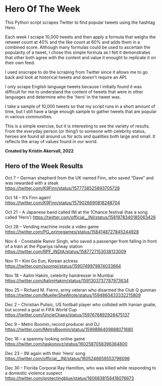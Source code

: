 # Hero Of The Week
This Python script scrapes Twitter to find popular tweets using the hashtag *Hero*.

Each week I scrape 10,000 tweets and then apply a formula that weighs the retweet count at 40% and the like count at 60% and adds them in a combined score. Although many formulas could be used to ascertain the popularity of a tweet, I chose this simple formula as I felt it demonstrates that other both agree with the content and value it enought to replicate it on their own feed.

I used snscrape to do the scraping from Twitter since it allows me to go back and look at historical tweets and doesn't require an API.

I only scrape English language tweets because I initially found it was difficult for me to understand the content of tweets that were in other languages and determine who the 'hero' in the tweet was.

I take a sample of 10,000 tweets so that my script runs in a short amount of time, but I still have a large enough sample to gather tweets that are popular in various communities.

This is a simple exercise, but it is interesting to see the variety of results. From the everyday person (or thing!) to someone with celebrity status, heroes are found all around us for acts and qualities both large and small. It reflects the array of values found in our world.

**Created by Kristin Akervall, 2022**

## Hero of the Week Results

Oct 7 – German shepherd from the UK named Finn, who saved “Dave” and was rewarded with a steak
https://twitter.com/K9Finn/status/1577738525893705728

Oct 14 – It’s Finn again!
https://twitter.com/K9Finn/status/1579026690818248704

Oct 21 – A Japanese band called INI at the 1Chance festival (has a song called ‘Hero’)
https://twitter.com/official__INI/status/1581978340185063426

Oct 28 – Vending machine inside a video game
https://twitter.com/PG_primegames/status/1584148727845244928

Nov 4 - Constable Ranvir Singh, who saved a passenger from falling in front of a train at the Pipariya railway station
https://twitter.com/RPF_INDIA/status/1587727153038123009

Nov 11 – Kim Go Eun, Korean actress
https://twitter.com/soompi/status/1590749979874033664

Nov 18 – Aalim Hakim, celebrity hairdresser in Mumbai
https://twitter.com/AalimHakim/status/1591303737787973634

Nov 25 – Richard M. Fierro, army veteran who disarmed the Club Q gunman
https://twitter.com/MuellerSheWrote/status/1594860433332215809

Dec 2 – Christian Pulisic, US football player who collided with Iranian goalie, but scored a goal in FIFA World Cup
https://twitter.com/UncleChaps/status/1597676892928475137

Dec 9 – Metro Boomin, record producer and DJ
https://twitter.com/MetroBoomin/status/1599886409888071680

Dec 16 – a spammy looking online game
https://twitter.com/taskonxyz/status/1602587058396364800

Dec 23 – INI again with their ‘Hero’ song
https://twitter.com/official__INI/status/1605246659553796096

Dec 30 – Florida Corporal Ray Hamilton, who was killed while responding to a domestic violence suspect
https://twitter.com/protectingblue/status/1606838156418076673



